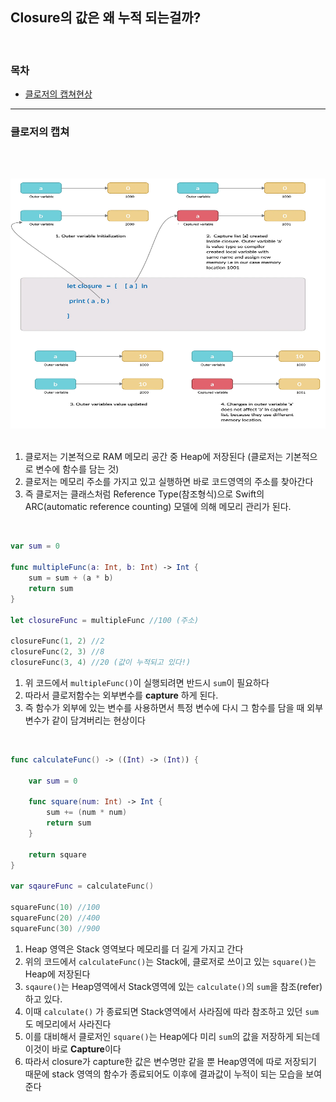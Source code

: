 <br/><br/>


## Closure의 값은 왜 누적 되는걸까?

<br/>

### 목차
- [클로저의 캡쳐현상](#클로저의-캡쳐)
---

### 클로저의 캡쳐

<br/>

&nbsp;&nbsp;&nbsp;&nbsp;<img src="capture list.webp" width="600" height="400"><br/><br/>

1. 클로저는 기본적으로 RAM 메모리 공간 중 Heap에 저장된다 (클로저는 기본적으로 변수에 함수를 담는 것)
2. 클로저는 메모리 주소를 가지고 있고 실행하면 바로 코드영역의 주소를 찾아간다
3. 즉 클로저는 클래스처럼 Reference Type(참조형식)으로 Swift의 ARC(automatic reference counting) 모델에 의해 메모리 관리가 된다.

<br/>

```swift
var sum = 0

func multipleFunc(a: Int, b: Int) -> Int { 
    sum = sum + (a * b)                    
    return sum                             
}

let closureFunc = multipleFunc //100 (주소)

closureFunc(1, 2) //2
closureFunc(2, 3) //8
closureFunc(3, 4) //20 (값이 누적되고 있다!)
```
1. 위 코드에서 `multipleFunc()`이 실행되려면 반드시 `sum`이 필요하다
2. 따라서 클로저함수는 외부변수를 **capture** 하게 된다.
3. 즉 함수가 외부에 있는 변수를 사용하면서 특정 변수에 다시 그 함수를 담을 때 외부 변수가 같이 담겨버리는 현상이다

<br/>

```swift
func calculateFunc() -> ((Int) -> (Int)) {

    var sum = 0

    func square(num: Int) -> Int {
        sum += (num * num)
        return sum
    }

    return square
}

var sqaureFunc = calculateFunc()

squareFunc(10) //100
squareFunc(20) //400
squareFunc(30) //900
```
1. Heap 영역은 Stack 영역보다 메모리를 더 길게 가지고 간다
2. 위의 코드에서 `calculateFunc()`는 Stack에, 클로저로 쓰이고 있는 `square()`는 Heap에 저장된다
3. `sqaure()`는 Heap영역에서 Stack영역에 있는 `calculate()`의 `sum`을 참조(refer)하고 있다.
4. 이때 `calculate()` 가 종료되면 Stack영역에서 사라짐에 따라 참조하고 있던 `sum`도 메모리에서 사라진다
5. 이를 대비해서 클로저인 `square()`는 Heap에다 미리 `sum`의 값을 저장하게 되는데 이것이 바로 **Capture**이다
6. 따라서 closure가 capture한 값은 변수명만 같을 뿐 Heap영역에 따로 저장되기 때문에 stack 영역의 함수가 종료되어도 이후에 결과값이 누적이 되는 모습을 보여준다








